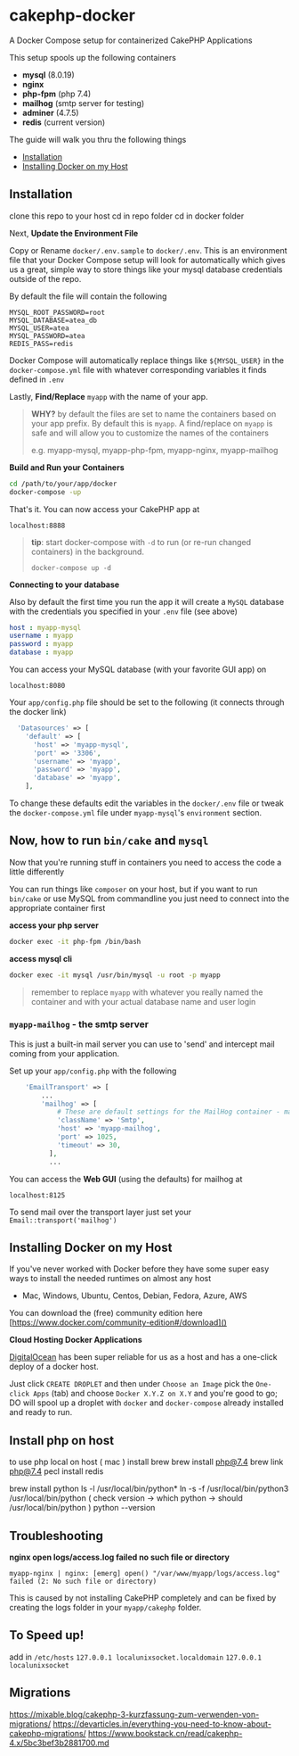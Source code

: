 # cakephp-docker
A Docker Compose setup for containerized CakePHP Applications

This setup spools up the following containers

* **mysql** (8.0.19)
* **nginx**
* **php-fpm** (php 7.4)
* **mailhog** (smtp server for testing)
* **adminer** (4.7.5)
* **redis** (current version)

The guide will walk you thru the following things

* [Installation](#installation)
* [Installing Docker on my Host](#installing-docker-on-my-host)

## Installation

clone this repo to your host
cd in repo folder
cd in docker folder 

Next, **Update the Environment File**

Copy or Rename `docker/.env.sample` to `docker/.env`.
This is an environment file that your Docker Compose setup will look for automatically which gives us a great, simple way to store things like your mysql database credentials outside of the repo.

By default the file will contain the following

```
MYSQL_ROOT_PASSWORD=root
MYSQL_DATABASE=atea_db
MYSQL_USER=atea
MYSQL_PASSWORD=atea
REDIS_PASS=redis
```
Docker Compose will automatically replace things like `${MYSQL_USER}` in the `docker-compose.yml` file with whatever corresponding variables it finds defined in `.env`

Lastly, **Find/Replace** `myapp` with the name of your app.

> **WHY?** by default the files are set to name the containers based on your app prefix. By default this is `myapp`.
> A find/replace on `myapp` is safe and will allow you to customize the names of the containers
> 
> e.g. myapp-mysql, myapp-php-fpm, myapp-nginx, myapp-mailhog

**Build and Run your Containers**

```bash
cd /path/to/your/app/docker
docker-compose -up
```

That's it. You can now access your CakePHP app at 

`localhost:8888`

> **tip**: start docker-compose with `-d` to run (or re-run changed containers) in the background.
> 
> `docker-compose up -d`

**Connecting to your database**

Also by default the first time you run the app it will create a `MySQL` database with the credentials you specified in your `.env` file (see above)

``` yaml
host : myapp-mysql
username : myapp
password : myapp
database : myapp
```

You can access your MySQL database (with your favorite GUI app) on 

`localhost:8080`

Your `app/config.php` file should be set to the following (it connects through the docker link)

```php
  'Datasources' => [
    'default' => [
      'host' => 'myapp-mysql',
      'port' => '3306',
      'username' => 'myapp',
      'password' => 'myapp',
      'database' => 'myapp',
    ],
```

To change these defaults edit the variables in the `docker/.env` file or tweak the `docker-compose.yml` file under `myapp-mysql`'s `environment` section.

## Now, how to run `bin/cake` and `mysql`

Now that you're running stuff in containers you need to access the code a little differently

You can run things like `composer` on your host, but if you want to run `bin/cake` or use MySQL from commandline you just need to connect into the appropriate container first

**access your php server**

```bash
docker exec -it php-fpm /bin/bash
```

**access mysql cli**

```bash
docker exec -it mysql /usr/bin/mysql -u root -p myapp
```
> remember to replace `myapp` with whatever you really named the container and with your actual database name and user login

### `myapp-mailhog` - the smtp server

This is just a built-in mail server you can use to 'send' and intercept mail coming from your application.

Set up your `app/config.php` with the following

```php
    'EmailTransport' => [
        ...
	    'mailhog' => [
	        # These are default settings for the MailHog container - make sure it's running first
	        'className' => 'Smtp',
	        'host' => 'myapp-mailhog',
	        'port' => 1025,
	        'timeout' => 30,
	      ],
	      ...
```          

You can access the **Web GUI** (using the defaults) for mailhog at

`localhost:8125`

To send mail over the transport layer just set your `Email::transport('mailhog')`


## Installing Docker on my Host

If you've never worked with Docker before they have some super easy ways to install the needed runtimes on almost any host

* Mac, Windows, Ubuntu, Centos, Debian, Fedora, Azure, AWS

You can download the (free) community edition here [https://www.docker.com/community-edition#/download]()

**Cloud Hosting Docker Applications** 

[DigitalOcean](https://m.do.co/c/640e75c994b4) has been super reliable for us as a host and has a one-click deploy of a  docker host.

Just click `CREATE DROPLET` and then under `Choose an Image` pick the `One-click Apps` (tab) and choose `Docker X.Y.Z on X.Y` and you're good to go; DO will spool up a droplet with `docker` and `docker-compose` already installed and ready to run.

## Install php on host

to use php local on host ( mac ) 
install brew
brew install php@7.4
brew link php@7.4
pecl install redis

brew install python
ls -l /usr/local/bin/python*
ln -s -f /usr/local/bin/python3 /usr/local/bin/python
( check version -> which python -> should /usr/local/bin/python )
python --version

## Troubleshooting

**nginx open logs/access.log failed no such file or directory**


`myapp-nginx | nginx: [emerg] open() "/var/www/myapp/logs/access.log" failed (2: No such file or directory)`

This is caused by not installing CakePHP completely and can be fixed by creating the logs folder in your `myapp/cakephp` folder.


## To Speed up!
add in `/etc/hosts` `127.0.0.1 localunixsocket.localdomain` `127.0.0.1 localunixsocket`

## Migrations
https://mixable.blog/cakephp-3-kurzfassung-zum-verwenden-von-migrations/
https://devarticles.in/everything-you-need-to-know-about-cakephp-migrations/
https://www.bookstack.cn/read/cakephp-4.x/5bc3bef3b2881700.md